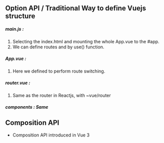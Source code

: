 ## Option API / Traditional Way to define Vuejs structure

##### main.js :

1. Selecting the index.html and mounting the whole App.vue to the #app.
2. We can define routes and by use() function.

##### App.vue : 

1. Here we defined <RouterView/> to perform route switching.

##### router.vue : 

1. Same as the router in Reactjs, with ~vue/router

##### components : Same




## Composition API

- Composition API introduced in Vue 3
  
